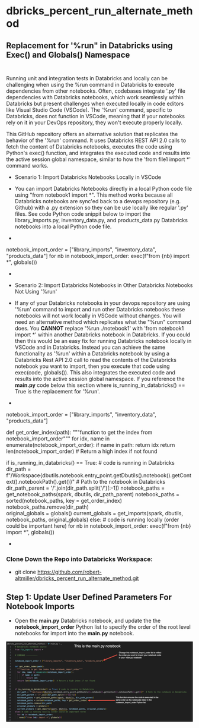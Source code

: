 # dbricks_percent_run_alternate_method

## Replacement for '%run" in Databricks using Exec() and Globals() Namespace<br><br>

Running unit and integration tests in Databricks and locally can be challenging when using the %run command in Databricks to execute dependencies from other notebooks. Often, codebases integrate '.py' file dependencies with Databricks notebooks, which work seamlessly within Databricks but present challenges when executed locally in code editors like Visual Studio Code (VSCode). The '%run' command, specific to Databricks, does not function in VSCode, meaning that if your notebooks rely on it in your DevOps repository, they won't execute properly locally.

This GitHub repository offers an alternative solution that replicates the behavior of the '%run' command. It uses Databricks REST API 2.0 calls to fetch the content of Databricks notebooks, executes the code using Python's exec() function, and integrates the executed code and results into the active session global namespace, similar to how the 'from file1 import *' command works.

- Scenario 1: Import Databricks Notebooks Locally in VSCode

- You can import Databricks Notebooks directly in a local Python code file using "from notebook1 import *".  This method works because all Databricks notebooks are sync'ed back to a devops repository (e.g. Github) with a .py extension so they can be use locally like regular '.py' files.  See code Python code snippit below to import the library_imports.py, inventory_data.py, and products_data.py Databricks notebooks into a local Python code file.

- ```Python
notebook_import_order = ["library_imports", "inventory_data", "products_data"]
for nb in notebook_import_order:
    exec(f"from {nb} import *", globals())
- ```

- Scenario 2: Import Databricks Notebooks in Other Databricks Notebooks Not Using '%run'

- If any of your Databricks notebooks in your devops repository are using '%run' command to import and run other Databricks notebooks these notebooks will not work locally in VSCode without changes.  You will need an alternative method which replicates what the "%run" command does.  You __CANNOT__ replace '%run ./notebook1' with 'from notebook1 import *' within another Databricks notebook in Databricks.  If you could then this would be an easy fix for running Databricks notebook locally in VSCode and in Databricks. Instead you can achieve the same functionality as '%run' within a Databricks notebook by using a Databricks Rest API 2.0 call to read the contents of the Databricks notebook you want to import, then you execute that code using exec(code, globals()).  This also integrates the executed code and results into the active session global namespace.  If you reference the __main.py__ code below this section where is_running_in_databricks() == True is the replacement for '%run'.

- ```Python
notebook_import_order = ["library_imports", "inventory_data", "products_data"]

def get_order_index(path):
  """function to get the index from notebook_import_order"""
  for idx, name in enumerate(notebook_import_order):
      if name in path:
          return idx
  return len(notebook_import_order)  # Return a high index if not found

if is_running_in_databricks() == True: # code is running in Databricks
  dir_path = f"/Workspace{dbutils.notebook.entry_point.getDbutils().notebook().getContext().notebookPath().get()}"  # Path to the notebook in Databricks
  dir_path_parent = '/'.join(dir_path.split('/')[:-1])
  notebook_paths = get_notebook_paths(spark, dbutils, dir_path_parent)
  notebook_paths = sorted(notebook_paths, key = get_order_index)
  notebook_paths.remove(dir_path)  
  original_globals = globals()
  current_globals = get_imports(spark, dbutils, notebook_paths, original_globals)
else: # code is running locally (order could be important here)
  for nb in notebook_import_order:
    exec(f"from {nb} import *", globals())
- ```

### Clone Down the Repo into Databricks Workspace: <br>

- git clone https://github.com/robert-altmiller/dbricks_percent_run_alternate_method.git

## Step 1: Update User Defined Parameters For Notebook Imports

- Open the __main.py__ Databricks notebook, and update the the __notebook_import_order__ Python list to specify the order of the root level notebooks for import into the __main.py__ notebook.

![update_parameters.png](/readme_images/update_parameters.png)

